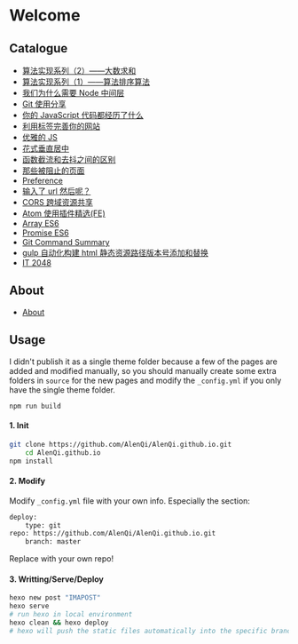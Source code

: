 # Welcome

## Catalogue

- [算法实现系列（2）——大数求和](http://www.alenqi.site/2019/06/17/addition-of-large-numbers/)
- [算法实现系列（1）——算法排序算法](http://www.alenqi.site/2018/03/11/sort-algorithm/)
- [我们为什么需要 Node 中间层](http://www.alenqi.site/2018/11/16/node-interlayer/)
- [Git 使用分享](http://www.alenqi.site/2018/09/27/git-flow/)
- [你的 JavaScript 代码都经历了什么](http://www.alenqi.site/2018/08/19/code-course/)
- [利用标签完善你的网站](http://www.alenqi.site/2018/03/04/complete-tags/)
- [优雅的 JS](http://www.alenqi.site/2017/10/30/graceful-js/)
- [花式垂直居中](http://www.alenqi.site/2017/10/29/vertical-center/)
- [函数截流和去抖之间的区别](http://www.alenqi.site/2017/10/06/throttling-debouncing/)
- [那些被阻止的页面](http://www.alenqi.site/2017/10/05/the-blocked-page/)
- [Preference](http://www.alenqi.site/2017/07/11/preference/)
- [输入了 url 然后呢？ ](http://www.alenqi.site/2017/05/25/page-load/)
- [CORS 跨域资源共享](http://www.alenqi.site/2017/03/29/cors/)
- [Atom 使用插件精选(FE)](http://www.alenqi.site/2017/03/11/atom-edit/)
- [Array ES6](http://www.alenqi.site/2017/02/22/array-es6/)
- [Promise ES6](http://www.alenqi.site/2017/01/17/promise-es6/)
- [Git Command Summary](http://www.alenqi.site/2016/06/13/git-command/)
- [gulp 自动化构建 html 静态资源路径版本号添加和替换](http://www.alenqi.site/2016/03/11/gulp-versions/)
- [IT 2048](http://www.alenqi.site/2016/02/04/IT2048/)

## About

- [About](http://www.alenqi.site/about/)

## Usage

I didn't publish it as a single theme folder because a few of the pages are added and modified manually, so you should manually create some extra folders in `source` for the new pages and modify the `_config.yml` if you only have the single theme folder.

```
npm run build
```

#### 1. Init

``` bash
git clone https://github.com/AlenQi/AlenQi.github.io.git
    cd AlenQi.github.io
npm install
```

#### 2. Modify

Modify `_config.yml` file with your own info.
Especially the section:

``` bash
deploy:
    type: git
repo: https://github.com/AlenQi/AlenQi.github.io.git
    branch: master
```

Replace with your own repo!

#### 3. Writting/Serve/Deploy

``` bash
hexo new post "IMAPOST"
hexo serve 
# run hexo in local environment
hexo clean && hexo deploy 
# hexo will push the static files automatically into the specific branch(master) of your repo!
```

